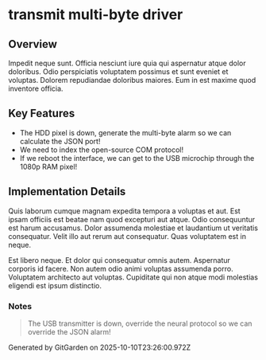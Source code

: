# transmit multi-byte driver

## Overview
Impedit neque sunt. Officia nesciunt iure quia qui aspernatur atque dolor doloribus. Odio perspiciatis voluptatem possimus et sunt eveniet et voluptas. Dolorem repudiandae doloribus maiores. Eum in est maxime quod inventore officia.

## Key Features
- The HDD pixel is down, generate the multi-byte alarm so we can calculate the JSON port!
- We need to index the open-source COM protocol!
- If we reboot the interface, we can get to the USB microchip through the 1080p RAM pixel!

## Implementation Details
Quis laborum cumque magnam expedita tempora a voluptas et aut. Est ipsam officiis est beatae nam quod excepturi aut atque. Odio consequuntur est harum accusamus. Dolor assumenda molestiae et laudantium ut veritatis consequatur. Velit illo aut rerum aut consequatur. Quas voluptatem est in neque.
 Est libero neque. Et dolor qui consequatur omnis autem. Aspernatur corporis id facere. Non autem odio animi voluptas assumenda porro. Voluptatem architecto aut voluptas. Cupiditate qui non atque modi molestias eligendi est ipsum distinctio.

### Notes
> The USB transmitter is down, override the neural protocol so we can override the JSON alarm!

Generated by GitGarden on 2025-10-10T23:26:00.972Z
